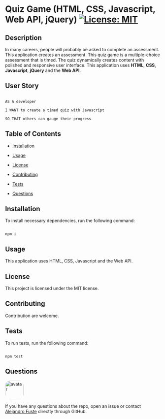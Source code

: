 # Quiz Game (HTML, CSS, Javascript, Web API, jQuery) [![License: MIT](https://img.shields.io/badge/License-MIT-blue.svg)](https://opensource.org/licenses/MIT)


## Description 

In many careers, people will probably be asked to complete an assessment. This application creates an assessment. This quiz game is a multiple-choice assessment that is timed. The quiz dynamically creates content with polished and responsive user interface. This application uses <strong>HTML</strong>, <strong>CSS</strong>, <strong>Javascript</strong>, <strong>jQuery</strong> and the <strong>Web API</strong>.

## User Story

```

AS A developer

I WANT to create a timed quiz with Javascript

SO THAT others can gauge their progress 

```

## Table of Contents

* [Installation](#installation)

* [Usage](#usage)

* [License](#license)

* [Contributing](#contributing)

* [Tests](#tests)

* [Questions](#questions)

## Installation

To install necessary dependencies, run the following command:

```

npm i

```

## Usage

This application uses HTML, CSS, Javascript and the Web API. 

## License

This project is licensed under the MIT license.

## Contributing

Contribution are welcome. 

## Tests 

To run tests, run the following command:

```

npm test

```

## Questions

<img src="https://avatars2.githubusercontent.com/u/48495840?v=4" alt="avatar" style="border-radius: 16px" width="60"/>

If you have any questions about the repo, open an issue or contact [Alejandro Fuste](https://github.com/Alejandro-Fuste) directly through GitHub.



